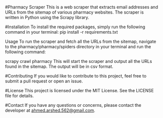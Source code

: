 #Pharmacy Scraper
This is a web scraper that extracts email addresses and URLs from the sitemap of various pharmacy websites. The scraper is written in Python using the Scrapy library.

#Installation
To install the required packages, simply run the following command in your terminal:
pip install -r requirements.txt

Usage
To run the scraper and fetch all the URLs from the sitemap, navigate to the pharmacy/pharmacy/spiders directory in your terminal and run the following command:

scrapy crawl pharmacy
This will start the scraper and output all the URLs found in the sitemap. The output will be in csv format.

#Contributing
If you would like to contribute to this project, feel free to submit a pull request or open an issue.

#License
This project is licensed under the MIT License. See the LICENSE file for details.

#Contact
If you have any questions or concerns, please contact the developer at ahmed.arshed.562@gmail.com.

